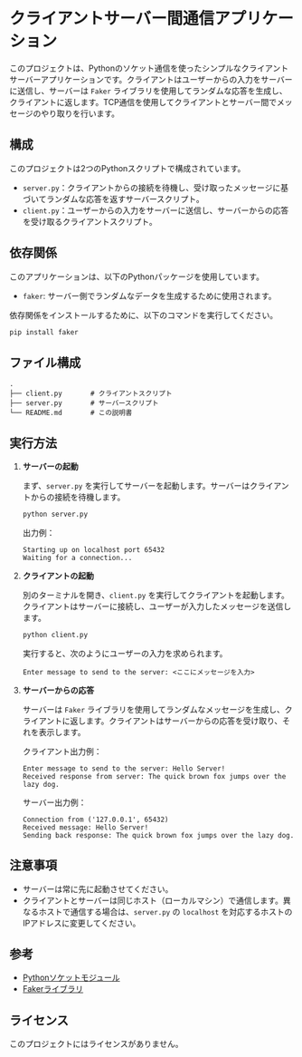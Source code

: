 # クライアントサーバー間通信アプリケーション

このプロジェクトは、Pythonのソケット通信を使ったシンプルなクライアントサーバーアプリケーションです。クライアントはユーザーからの入力をサーバーに送信し、サーバーは `Faker` ライブラリを使用してランダムな応答を生成し、クライアントに返します。TCP通信を使用してクライアントとサーバー間でメッセージのやり取りを行います。

## 構成

このプロジェクトは2つのPythonスクリプトで構成されています。

- `server.py`：クライアントからの接続を待機し、受け取ったメッセージに基づいてランダムな応答を返すサーバースクリプト。
- `client.py`：ユーザーからの入力をサーバーに送信し、サーバーからの応答を受け取るクライアントスクリプト。

## 依存関係

このアプリケーションは、以下のPythonパッケージを使用しています。

- `faker`: サーバー側でランダムなデータを生成するために使用されます。

依存関係をインストールするために、以下のコマンドを実行してください。

```bash
pip install faker
```

## ファイル構成

```
.
├── client.py       # クライアントスクリプト
├── server.py       # サーバースクリプト
└── README.md       # この説明書
```

## 実行方法

1. **サーバーの起動**

   まず、`server.py` を実行してサーバーを起動します。サーバーはクライアントからの接続を待機します。

   ```bash
   python server.py
   ```

   出力例：
   ```
   Starting up on localhost port 65432
   Waiting for a connection...
   ```

2. **クライアントの起動**

   別のターミナルを開き、`client.py` を実行してクライアントを起動します。クライアントはサーバーに接続し、ユーザーが入力したメッセージを送信します。

   ```bash
   python client.py
   ```

   実行すると、次のようにユーザーの入力を求められます。

   ```
   Enter message to send to the server: <ここにメッセージを入力>
   ```

3. **サーバーからの応答**

   サーバーは `Faker` ライブラリを使用してランダムなメッセージを生成し、クライアントに返します。クライアントはサーバーからの応答を受け取り、それを表示します。

   クライアント出力例：
   ```
   Enter message to send to the server: Hello Server!
   Received response from server: The quick brown fox jumps over the lazy dog.
   ```

   サーバー出力例：
   ```
   Connection from ('127.0.0.1', 65432)
   Received message: Hello Server!
   Sending back response: The quick brown fox jumps over the lazy dog.
   ```

## 注意事項

- サーバーは常に先に起動させてください。
- クライアントとサーバーは同じホスト（ローカルマシン）で通信します。異なるホストで通信する場合は、`server.py` の `localhost` を対応するホストのIPアドレスに変更してください。

## 参考

- [Pythonソケットモジュール](https://docs.python.org/ja/3/library/socket.html)
- [Fakerライブラリ](https://faker.readthedocs.io/en/master/) 

## ライセンス

このプロジェクトにはライセンスがありません。